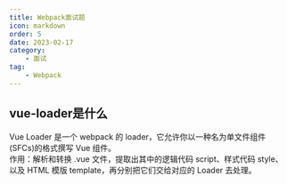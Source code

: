 ```yaml
---
title: Webpack面试题
icon: markdown
order: 5
date: 2023-02-17
category:
    - 面试
tag:
    - Webpack
---
```


## vue-loader是什么

Vue Loader 是一个 webpack 的 loader，它允许你以一种名为单文件组件 (SFCs)的格式撰写 Vue 组件。  
作用：解析和转换 .vue 文件，提取出其中的逻辑代码 script、样式代码 style、以及 HTML 模版 template，再分别把它们交给对应的 Loader 去处理。
